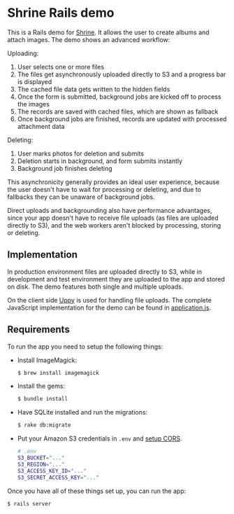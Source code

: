 # Shrine Rails demo

This is a Rails demo for [Shrine]. It allows the user to create albums and
attach images. The demo shows an advanced workflow:

Uploading:

1. User selects one or more files
2. The files get asynchronously uploaded directly to S3 and a progress bar is displayed
3. The cached file data gets written to the hidden fields
4. Once the form is submitted, background jobs are kicked off to process the images
5. The records are saved with cached files, which are shown as fallback
6. Once background jobs are finished, records are updated with processed attachment data

Deleting:

1. User marks photos for deletion and submits
2. Deletion starts in background, and form submits instantly
3. Background job finishes deleting

This asynchronicity generally provides an ideal user experience, because the
user doesn't have to wait for processing or deleting, and due to fallbacks
they can be unaware of background jobs.

Direct uploads and backgrounding also have performance advantages, since your
app doesn't have to receive file uploads (as files are uploaded directly to S3),
and the web workers aren't blocked by processing, storing or deleting.

## Implementation

In production environment files are uploaded directly to S3, while in
development and test environment they are uploaded to the app and stored on
disk. The demo features both single and multiple uploads.

On the client side [Uppy] is used for handling file uploads. The complete
JavaScript implementation for the demo can be found in
[application.js](/app/assets/javascripts/application.js).

## Requirements

To run the app you need to setup the following things:

* Install ImageMagick:

  ```rb
  $ brew install imagemagick
  ```

* Install the gems:

  ```rb
  $ bundle install
  ```

* Have SQLite installed and run the migrations:

  ```sh
  $ rake db:migrate
  ```

* Put your Amazon S3 credentials in `.env` and [setup CORS].

  ```sh
  # .env
  S3_BUCKET="..."
  S3_REGION="..."
  S3_ACCESS_KEY_ID="..."
  S3_SECRET_ACCESS_KEY="..."
  ```

Once you have all of these things set up, you can run the app:

```sh
$ rails server
```

[Shrine]: https://github.com/janko-m/shrine
[setup CORS]: http://docs.aws.amazon.com/AmazonS3/latest/dev/cors.html
[Uppy]: https://uppy.io
